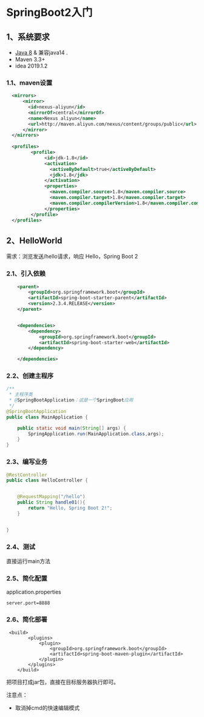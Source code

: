 # SpringBoot2入门

## 1、系统要求

- [Java 8](https://www.java.com/) & 兼容java14 .
- Maven 3.3+
- idea 2019.1.2

### 1.1、maven设置

```xml
  <mirrors>
      <mirror>
        <id>nexus-aliyun</id>
        <mirrorOf>central</mirrorOf>
        <name>Nexus aliyun</name>
        <url>http://maven.aliyun.com/nexus/content/groups/public</url>
      </mirror>
  </mirrors>
 
  <profiles>
         <profile>
              <id>jdk-1.8</id>
              <activation>
                <activeByDefault>true</activeByDefault>
                <jdk>1.8</jdk>
              </activation>
              <properties>
                <maven.compiler.source>1.8</maven.compiler.source>
                <maven.compiler.target>1.8</maven.compiler.target>
                <maven.compiler.compilerVersion>1.8</maven.compiler.compilerVersion>
              </properties>
         </profile>
  </profiles>
```

## 2、HelloWorld

需求：浏览发送/hello请求，响应 Hello，Spring Boot 2 

### 2.1、引入依赖

```xml
	<parent>
        <groupId>org.springframework.boot</groupId>
        <artifactId>spring-boot-starter-parent</artifactId>
        <version>2.3.4.RELEASE</version>
    </parent>


    <dependencies>
        <dependency>
            <groupId>org.springframework.boot</groupId>
            <artifactId>spring-boot-starter-web</artifactId>
        </dependency>

    </dependencies>
```

### 2.2、创建主程序

```java
/**
 * 主程序类
 * @SpringBootApplication：这是一个SpringBoot应用
 */
@SpringBootApplication
public class MainApplication {

    public static void main(String[] args) {
        SpringApplication.run(MainApplication.class,args);
    }
}
```

### 2.3、编写业务

```java
@RestController
public class HelloController {


    @RequestMapping("/hello")
    public String handle01(){
        return "Hello, Spring Boot 2!";
    }


}
```

### 2.4、测试

直接运行main方法

### 2.5、简化配置

application.properties

```
server.port=8888
```

### 2.6、简化部署

```
 <build>
        <plugins>
            <plugin>
                <groupId>org.springframework.boot</groupId>
                <artifactId>spring-boot-maven-plugin</artifactId>
            </plugin>
        </plugins>
    </build>
```

把项目打成jar包，直接在目标服务器执行即可。

注意点：

- 取消掉cmd的快速编辑模式



###  







